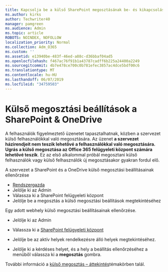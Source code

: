 ```yaml
---
title: Kapcsolja be a külső SharePoint megosztásának be- és kikapcsolása
ms.author: kirks
author: Techwriter40
manager: pamgreen
ms.audience: Admin
ms.topic: article
ROBOTS: NOINDEX, NOFOLLOW
localization_priority: Normal
ms.collection: Adm_O365
ms.custom: ''
ms.assetid: e13940be-483f-46ed-a88c-d36bbaf04ad5
ms.openlocfilehash: f467ac76f91b1a43787cadff6b225a24400a2249
ms.sourcegitcommit: 4b7e478ce700c0b781efec3857ac4dce5bdf00c6
ms.translationtype: MT
ms.contentlocale: hu-HU
ms.lasthandoff: 06/07/2019
ms.locfileid: "34759503"
---
```

# <a name="external-sharing-settings-for-sharepoint--onedrive"></a>Külső megosztási beállítások a SharePoint & OneDrive

A felhasználók figyelmeztető üzenetet tapasztalhatnak, közben a szervezet külső felhasználókkal való megosztására. Az üzenet **a szervezet házirendjeit nem teszik lehetővé a felhasználókkal való megosztására. Ugrás a külső megosztása az Office 365 felügyeleti központ számára lehetővé teszik**. Ez az első alkalommal próbál megosztani külső felhasználók vagy külső felhasználók új megosztásakor gyakran fordul elő.

A szervezet a SharePoint és a OneDrive külső megosztási beállításainak ellenőrzése

- [Rendszergazda](https://admin.microsoft.com/AdminPortal/Home#/homepage">https://admin.microsoft.com/)
- Jelölje ki az Admin
- Válassza ki a SharePoint felügyeleti központ
- Jelölje be a megosztás a külső megosztási beállítások megtekintéséhez

Egy adott webhely külső megosztási beállításainak ellenőrzése.

- Jelölje ki az Admin

- Válassza ki a [SharePoint felügyeleti központ](https://admin.microsoft.com/AdminPortal/Home#/homepage">https://admin.microsoft.com/)

- Jelölje be az aktív helyek rendelkezésre álló helyek megtekintéséhez.
- Jelölje ki a kérdéses helyet, és a hely a beállítás ellenőrzéséhez a menüből válassza ki a **megosztás** gombra.

További információ a [külső megosztás – áttekintés](https://docs.microsoft.com/sharepoint/external-sharing-overview)témakörben talál.